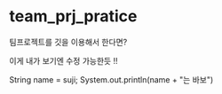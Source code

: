 # team_prj_pratice

팀프로젝트를 깃을 이용해서 한다면?


이게 내가 보기엔 수정 가능한듯 !!

String name = suji;
System.out.println(name + "는 바보")
